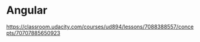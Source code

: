 # Angular

<https://classroom.udacity.com/courses/ud894/lessons/7088388557/concepts/70707885650923>
